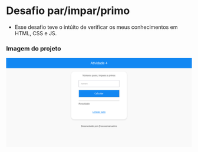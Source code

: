 # Desafio par/impar/primo

- Esse desafio teve o intúito de verificar os meus conhecimentos em HTML, CSS e JS.

### Imagem do projeto

![](./assets/Desafio%20de%20JS.png)
